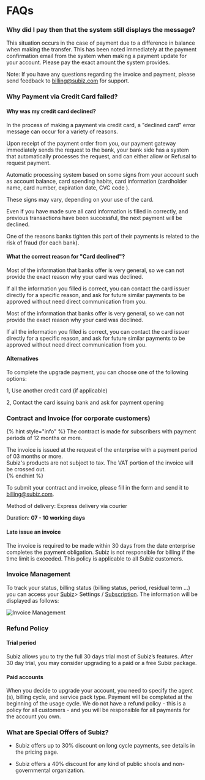 # FAQs

### Why did I pay then that the system still displays the message?

This situation occurs in the case of payment due to a difference in balance when making the transfer. This has been noted immediately at the payment confirmation email from the system when making a payment update for your account. Please pay the exact amount the system provides.

Note: If you have any questions regarding the invoice and payment, please send feedback to [billing@subiz.com](mailto:billing@subiz.com) for support.

### Why Payment via Credit Card failed?

#### Why was my credit card declined?

In the process of making a payment via credit card, a "declined card" error message can occur for a variety of reasons.  


Upon receipt of the payment order from you, our payment gateway immediately sends the request to the bank, your bank side has a system that automatically processes the request, and can either allow or Refusal to request payment.

Automatic processing system based on some signs from your account such as account balance, card spending habits, card information \(cardholder name, card number, expiration date, CVC code \).  


These signs may vary, depending on your use of the card.

Even if you have made sure all card information is filled in correctly, and previous transactions have been successful, the next payment will be declined.  
  
One of the reasons banks tighten this part of their payments is related to the risk of fraud \(for each bank\).

#### What the correct reason for "Card declined"?

Most of the information that banks offer is very general, so we can not provide the exact reason why your card was declined.  


If all the information you filled is correct, you can contact the card issuer directly for a specific reason, and ask for future similar payments to be approved without need direct communication from you.

Most of the information that banks offer is very general, so we can not provide the exact reason why your card was declined.  


If all the information you filled is correct, you can contact the card issuer directly for a specific reason, and ask for future similar payments to be approved without need direct communication from you.  


#### Alternatives

To complete the upgrade payment, you can choose one of the following options:  


1, Use another credit card \(if applicable\)  


2, Contact the card issuing bank and ask for payment opening

### Contract and Invoice \(for corporate customers\)

{% hint style="info" %}
The contract is made for subscribers with payment periods of 12 months or more.

The invoice is issued at the request of the enterprise with a payment period of 03 months or more.  
Subiz's products are not subject to tax. The VAT portion of the invoice will be crossed out.  
{% endhint %}



To submit your contract and invoice, please fill in the form and send it to [billing@subiz.com](mailto:billing@subiz.com).  


Method of delivery: Express delivery via courier  


Duration: **07 - 10 working days**  
  


#### Late issue an invoice

The invoice is required to be made within 30 days from the date enterprise completes the payment obligation. Subiz is not responsible for billing if the time limit is exceeded. This policy is applicable to all Subiz customers.  


### Invoice Management

To track your status, billing status \(billing status, period, residual term ...\) you can access your [Subiz](https://app.subiz.com/subscription)&gt; Settings / [Subscription](https://app.subiz.com/payment-home). The information will be displayed as follows:  


![Invoice Management](https://lh6.googleusercontent.com/Wyk4gvZtrfwvbCatYMNXk_Q6iHtgIvvrnAk4K5m89OMi-zYAAgQglgLLT6LW3NENwFzA40LaB-O94fM65NELF5KiOAKXPv_uzxT6dXi9o2GXqTZMk2APEsRtM2Iev61OQSKFIGOn)

### Refund Policy

#### Trial period

Subiz allows you to try the full 30 days trial most of Subiz’s features. After 30 day trial, you may consider upgrading to a paid or a free Subiz package.  


#### Paid accounts

When you decide to upgrade your account, you need to specify the agent \(s\), billing cycle, and service pack type. Payment will be completed at the beginning of the usage cycle. We do not have a refund policy - this is a policy for all customers - and you will be responsible for all payments for the account you own.

### What are Special Offers of Subiz?

- Subiz offers up to 30% discount on long cycle payments, see details in the pricing page.

- Subiz offers a 40% discount for any kind of public shools and non-governmental organization.  
  
  
  
  


